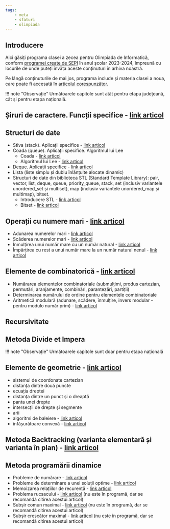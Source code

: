 ```yaml
---
tags:
    - meta
    - sfaturi
    - olimpiada
---
```


## Introducere

Aici găsiți programa clasei a zecea pentru Olimpiada de Informatică, conform [programei create de SEPI](https://sepi.ro/assets/upload-file/oni2024/Programa%20pentru%20olimpiada%20de%20informatica_gimnaziu%20si%20liceu.pdf) în anul școlar 2023-2024, împreună cu locurile de unde puteți învăța aceste conținuturi în arhiva noastră. 


Pe lângă conținuturile de mai jos, programa include și materia clasei a noua, care poate fi accesată în [articolul corespunzător](https://edu.roalgo.ro/olimpiada/clasa-IX/).

!!! note "Observație"
    Următoarele capitole sunt atât pentru etapa județeană, cât și pentru etapa națională.

## Șiruri de caractere. Funcții specifice - [link articol](https://edu.roalgo.ro/cppintro/strings/)

## Structuri de date

* Stiva (stack). Aplicații specifice - [link articol](https://edu.roalgo.ro/mediu/stack/)
* Coada (queue). Aplicații specifice. Algoritmul lui Lee
    * Coada - [link articol](https://edu.roalgo.ro/mediu/queue/)
    * Algoritmul lui Lee - [link articol](https://edu.roalgo.ro/mediu/lee/#algoritmul-lui-lee-flood-fill-iterativ)
* Deque. Aplicații specifice - [link articol](https://edu.roalgo.ro/mediu/deque/) 
* Lista (liste simplu și dublu înlănțuite alocate dinamic)
* Structuri de date din biblioteca STL (Standard Template Library): pair, vector, list, deque, queue, priority_queue, stack, set (inclusiv variantele unordered_set și multiset), map (inclusiv variantele unordered_map și multimap), bitset.
    * Introducere STL - [link articol](https://edu.roalgo.ro/cppintro/stl/)
    * Bitset - [link articol](https://edu.roalgo.ro/dificil/bitsets/)

## Operații cu numere mari - [link articol](https://edu.roalgo.ro/mediu/bignum/)

* Adunarea numerelor mari - [link articol](https://edu.roalgo.ro/mediu/bignum/#adunarea-numerelor-mari/)
* Scăderea numerelor mari - [link articol](https://edu.roalgo.ro/mediu/bignum/#scaderea-numerelor-mari)
* Înmulțirea unui număr mare cu un număr natural - [link articol](https://edu.roalgo.ro/mediu/bignum/#inmultirea-unui-numar-mare-cu-un-numar-mic)
* Împărțirea cu rest a unui număr mare la un număr natural nenul - [link articol](https://edu.roalgo.ro/mediu/bignum/#impartirea-unui-numar-mare-la-un-numar-mic)

## Elemente de combinatorică - [link articol](https://edu.roalgo.ro/mediu/intro-combinatorics/)

* Numărarea elementelor combinatoriale (submulțimi, produs cartezian, permutări, aranjamente, combinări, parantezări, partiții)
* Determinarea numărului de ordine pentru elementele combinatoriale
* Aritmetică modulară (adunare, scădere, înmulțire, invers modular - pentru modulo număr prim) - [link articol](https://edu.roalgo.ro/mediu/pow-log/#fundamente-ale-calcului-modular)

## Recursivitate

## Metoda Divide et Impera

!!! note "Observație"
    Următoarele capitole sunt doar pentru etapa națională

## Elemente de geometrie - [link articol](https://edu.roalgo.ro/mediu/basic-geometry/)

* sistemul de coordonate cartezian
* distanța dintre două puncte
* ecuația dreptei
* distanța dintre un punct și o dreaptă
* panta unei drepte
* intersecții de drepte și segmente
* arii
* algoritmi de baleiere - [link articol](https://edu.roalgo.ro/dificil/sweep-line/) 
* înfășurătoare convexă - [link articol](https://edu.roalgo.ro/dificil/convex-hull/)

## Metoda Backtracking (varianta elementară și varianta în plan) - [link articol](https://edu.roalgo.ro/mediu/backtracking/)

## Metoda programării dinamice

* Probleme de numărare - [link articol](https://edu.roalgo.ro/usor/intro-dp/) 
* Probleme de determinare a unei soluții optime - [link articol](https://edu.roalgo.ro/usor/intro-dp/) 
* Memoizarea relațiilor de recurență - [link articol](https://edu.roalgo.ro/usor/intro-dp/#clasificare)  
* Problema rucsacului - [link articol](https://edu.roalgo.ro/mediu/knapsack/) (nu este în programă, dar se recomandă citirea acestui articol)
* Subșir comun maximal - [link articol](https://edu.roalgo.ro/mediu/lcs/) (nu este în programă, dar se recomandă citirea acestui articol)
* Subșir crescător maximal - [link articol](https://edu.roalgo.ro/mediu/lis/) (nu este în programă, dar se recomandă citirea acestui articol)